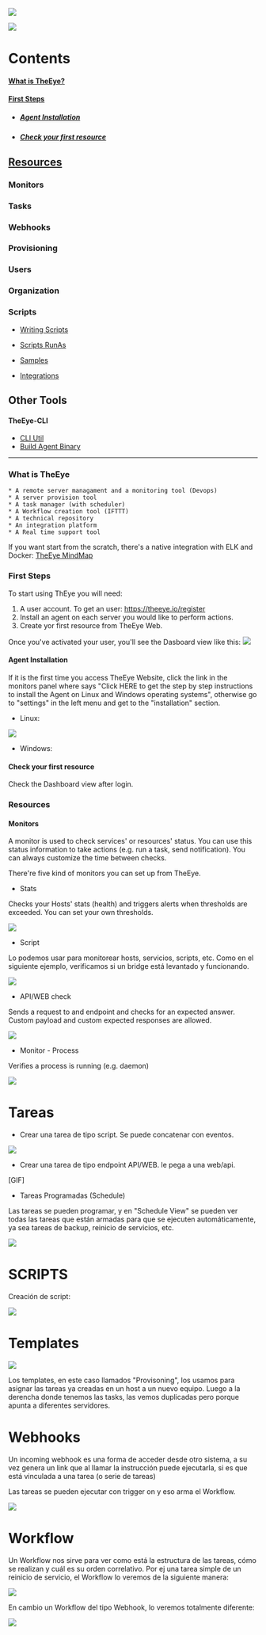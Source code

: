 [![](https://theeye.io/landpage/images/logo.png)](https://theeye.io)

![](https://github.com/patobas/docs/blob/master/eye.png)

# Contents
#### [What is TheEye?](#what-is-theeye-1)
#### [First Steps](#first-steps-1)
  * ##### [Agent Installation](#agent-installation-1)
  * ##### [Check your first resource](#check-your-first-resource-1)

## [Resources](#resources-1)
### Monitors
### Tasks
### Webhooks
### Provisioning
### Users
### Organization
### Scripts

+ [Writing Scripts](https://github.com/theeye-io-team/theeye-docs/tree/master/scripts/write.md)

+ [Scripts RunAs](https://github.com/theeye-io-team/theeye-docs/tree/master/scripts/runas.md)

+ [Samples](https://github.com/theeye-io-team/theeye-docs/tree/master/scripts)

+ [Integrations](https://github.com/theeye-io-team/theeye-docs/tree/master/integrations)

## Other Tools
#### TheEye-CLI
+ [CLI Util](https://github.com/theeye-io-team/theeye-docs/tree/master/cli)
+ [Build Agent Binary](https://github.com/theeye-io-team/theeye-docs/tree/master/agent/binary_build.md)
----



### What is TheEye
    * A remote server managament and a monitoring tool (Devops)
    * A server provision tool
    * A task manager (with scheduler)
    * A Workflow creation tool (IFTTT)
    * A technical repository
    * An integration platform
    * A Real time support tool
    
    
If you want start from the scratch, there's a native integration with ELK and Docker: 
[TheEye MindMap](https://atlas.mindmup.com/2017/11/5fa49fd0c43311e7b5da733708907222/theeye_functional_mindmap_es/index.html)


### First Steps
To start using ThEye you will need:
1. A user account. To get an user: https://theeye.io/register
2. Install an agent on each server you would like to perform actions.
3. Create yor first resource from TheEye Web.

Once you've activated your user, you'll see the Dasboard view like this:
![](https://github.com/theeye-io/theeye-docs/blob/master/images/FirstTimeLogin.jpg)

#### Agent Installation
If it is the first time you access TheEye Website, click the link in the monitors panel where says "Click HERE to get the step by step instructions to install the Agent on Linux and Windows operating systems", otherwise go to "settings" in the left menu and get to the "installation" section.

+ Linux:

![](https://github.com/patobas/docs/blob/master/install_agent.gif)


+ Windows:

#### Check your first resource
Check the Dashboard view after login.


### Resources

#### Monitors
A monitor is used to check services' or resources' status. You can use this status information to take actions (e.g. run a task, send notification).
You can always customize the time between checks.

There're five kind of monitors you can set up from TheEye.

+ Stats

Checks your Hosts' stats (health) and triggers alerts when thresholds are exceeded.
You can set your own thresholds.

![](https://github.com/patobas/docs/blob/master/monitor_stats.gif)

+ Script

Lo podemos usar para monitorear hosts, servicios, scripts, etc. 
Como en el siguiente ejemplo, verificamos si un bridge está levantado y funcionando.

![](https://github.com/patobas/docs/blob/master/monitor_script.gif)


+ API/WEB check

Sends a request to and endpoint and checks for an expected answer.
Custom payload and custom expected responses are allowed.

![](https://github.com/patobas/docs/blob/master/web_api.gif)


+ Monitor - Process

Verifies a process is running (e.g. daemon)

![](https://github.com/patobas/docs/blob/master/monitor_process.gif)


# Tareas

+ Crear una tarea de tipo script. Se puede concatenar con eventos.

![](https://github.com/patobas/docs/blob/master/task-script.gif)


+ Crear una tarea de tipo endpoint API/WEB. le pega a una web/api.

[GIF]


+ Tareas Programadas (Schedule)

Las tareas se pueden programar, y en "Schedule View" se pueden ver todas las tareas que están armadas
para que se ejecuten automáticamente, ya sea tareas de backup, reinicio de servicios, etc.

![](https://github.com/patobas/docs/blob/master/schedule.gif)


# SCRIPTS
Creación de script: 

![](https://github.com/patobas/docs/blob/master/script.gif)



# Templates

![](https://github.com/patobas/docs/blob/master/template.gif)

Los templates, en este caso llamados "Provisoning", los usamos para asignar las tareas ya creadas en un host a un nuevo equipo.
Luego a la derencha donde tenemos las tasks, las vemos duplicadas pero porque apunta a diferentes servidores.


# Webhooks
Un incoming webhook es una forma de acceder desde otro sistema, a su vez genera un link que al llamar la instrucción puede ejecutarla, si es que está vinculada a una tarea (o serie de tareas)

Las tareas se pueden ejecutar con trigger on y eso arma el Workflow.

![](https://github.com/patobas/docs/blob/master/webhook.gif)


# Workflow

Un Workflow nos sirve para ver como está la estructura de las tareas, cómo se realizan y cuál es su orden correlativo.
Por ej una tarea simple de un reinicio de servicio, el Workflow lo veremos de la siguiente manera:

![](https://github.com/patobas/docs/blob/master/workflow.gif)


En cambio un Workflow del tipo Webhook, lo veremos totalmente diferente:


![](https://github.com/patobas/docs/blob/master/webhook_workflow.png)
